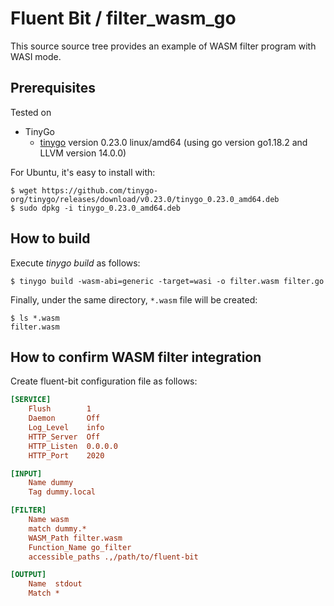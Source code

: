# Fluent Bit / filter_wasm_go

This source source tree provides an example of WASM filter program with WASI mode.

## Prerequisites

Tested on

* TinyGo
  * [tinygo](https://tinygo.org/) version 0.23.0 linux/amd64 (using go version go1.18.2 and LLVM version 14.0.0)

For Ubuntu, it's easy to install with:

```console
$ wget https://github.com/tinygo-org/tinygo/releases/download/v0.23.0/tinygo_0.23.0_amd64.deb
$ sudo dpkg -i tinygo_0.23.0_amd64.deb
```

## How to build

Execute _tinygo build_ as follows:

```console
$ tinygo build -wasm-abi=generic -target=wasi -o filter.wasm filter.go
```

Finally, under the same directory, `*.wasm` file will be created:

```console
$ ls *.wasm
filter.wasm
```

## How to confirm WASM filter integration

Create fluent-bit configuration file as follows:

```ini
[SERVICE]
    Flush        1
    Daemon       Off
    Log_Level    info
    HTTP_Server  Off
    HTTP_Listen  0.0.0.0
    HTTP_Port    2020

[INPUT]
    Name dummy
    Tag dummy.local

[FILTER]
    Name wasm
    match dummy.*
    WASM_Path filter.wasm
    Function_Name go_filter
    accessible_paths .,/path/to/fluent-bit

[OUTPUT]
    Name  stdout
    Match *

```
